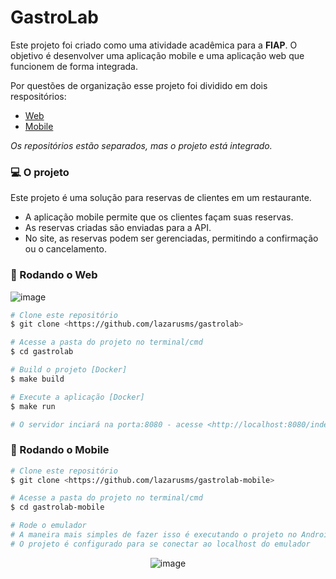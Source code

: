 # GastroLab

Este projeto foi criado como uma atividade acadêmica para a **FIAP**. O objetivo é desenvolver uma aplicação mobile e uma aplicação web que funcionem de forma integrada.

Por questões de organização esse projeto foi dividido em dois respositórios:

 - [Web](https://github.com/lazarusms/gastrolab)
 - [Mobile](https://github.com/lazarusms/gastrolab-mobile)

*Os repositórios estão separados, mas o projeto está integrado.*

### 💻 O projeto

Este projeto é uma solução para reservas de clientes em um restaurante.

- A aplicação mobile permite que os clientes façam suas reservas.
- As reservas criadas são enviadas para a API.
- No site, as reservas podem ser gerenciadas, permitindo a confirmação ou o cancelamento.
   
### 🎲 Rodando o Web 
![image](https://github.com/lazarusms/gastrolab/assets/107807531/2e4282c0-3cf3-4f56-a962-d99f9933c18d)

```bash
# Clone este repositório
$ git clone <https://github.com/lazarusms/gastrolab>

# Acesse a pasta do projeto no terminal/cmd
$ cd gastrolab

# Build o projeto [Docker] 
$ make build

# Execute a aplicação [Docker]
$ make run

# O servidor inciará na porta:8080 - acesse <http://localhost:8080/index.html> 
```

### 📱 Rodando o Mobile 

```bash
# Clone este repositório
$ git clone <https://github.com/lazarusms/gastrolab-mobile>

# Acesse a pasta do projeto no terminal/cmd
$ cd gastrolab-mobile

# Rode o emulador
# A maneira mais simples de fazer isso é executando o projeto no Android Studio
# O projeto é configurado para se conectar ao localhost do emulador
```
<div align="center">
  <img src="https://github.com/lazarusms/gastrolab-mobile/assets/107807531/885bcd46-6a4e-46d7-b429-1eb1e38f861f" alt="image">
</div>

